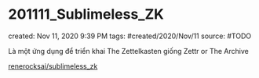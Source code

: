 ---
---

# 201111_Sublimeless_ZK

created: Nov 11, 2020 9:39 PM
tags: #created/2020/Nov/11
source: #TODO

Là một ứng dụng để triển khai The Zettelkasten giống Zettr or The Archive

[renerocksai/sublimeless_zk](https://github.com/renerocksai/sublimeless_zk)